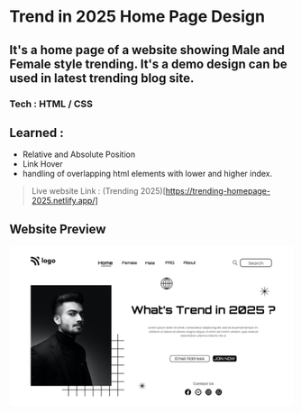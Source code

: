 # Trend in 2025 Home Page Design

## It's a home page of a website showing Male and Female style trending. It's a demo design can be used in latest trending blog site.
### **Tech** : HTML / CSS
## Learned : 
- Relative and Absolute Position
- Link Hover
- handling of overlapping html elements with lower and higher index.

> Live website Link : (Trending 2025)[https://trending-homepage-2025.netlify.app/]

## Website Preview

![Desktop](1.png)
